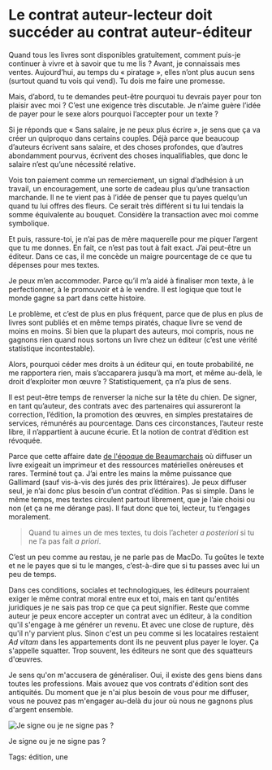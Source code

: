 # Le contrat auteur-lecteur doit succéder au contrat auteur-éditeur

Quand tous les livres sont disponibles gratuitement, comment puis-je continuer à vivre et à savoir que tu me lis ? Avant, je connaissais mes ventes. Aujourd’hui, au temps du « piratage », elles n’ont plus aucun sens (surtout quand tu vois qui vend). Tu dois me faire une promesse.

Mais, d’abord, tu te demandes peut-être pourquoi tu devrais payer pour ton plaisir avec moi ? C’est une exigence très discutable. Je n’aime guère l’idée de payer pour le sexe alors pourquoi l’accepter pour un texte ?

Si je réponds que « Sans salaire, je ne peux plus écrire », je sens que ça va créer un quiproquo dans certains couples. Déjà parce que beaucoup d’auteurs écrivent sans salaire, et des choses profondes, que d’autres abondamment pourvus, écrivent des choses inqualifiables, que donc le salaire n’est qu’une nécessité relative.

Vois ton paiement comme un remerciement, un signal d’adhésion à un travail, un encouragement, une sorte de cadeau plus qu’une transaction marchande. Il ne te vient pas à l’idée de penser que tu payes quelqu’un quand tu lui offres des fleurs. Ce serait très différent si tu lui tendais la somme équivalente au bouquet. Considère la transaction avec moi comme symbolique.

Et puis, rassure-toi, je n’ai pas de mère maquerelle pour me piquer l’argent que tu me donnes. En fait, ce n’est pas tout à fait exact. J’ai peut-être un éditeur. Dans ce cas, il me concède un maigre pourcentage de ce que tu dépenses pour mes textes.

Je peux m’en accommoder. Parce qu’il m’a aidé à finaliser mon texte, à le perfectionner, à le promouvoir et à le vendre. Il est logique que tout le monde gagne sa part dans cette histoire.

Le problème, et c’est de plus en plus fréquent, parce que de plus en plus de livres sont publiés et en même temps piratés, chaque livre se vend de moins en moins. Si bien que la plupart des auteurs, moi compris, nous ne gagnons rien quand nous sortons un livre chez un éditeur (c’est une vérité statistique incontestable).

Alors, pourquoi céder mes droits à un éditeur qui, en toute probabilité, ne me rapportera rien, mais s’accaparera jusqu’à ma mort, et même au-delà, le droit d’exploiter mon œuvre ? Statistiquement, ça n’a plus de sens.

Il est peut-être temps de renverser la niche sur la tête du chien. De signer, en tant qu’auteur, des contrats avec des partenaires qui assureront la correction, l’édition, la promotion des œuvres, en simples prestataires de services, rémunérés au pourcentage. Dans ces circonstances, l’auteur reste libre, il n’appartient à aucune écurie. Et la notion de contrat d’édition est révoquée.

Parce que cette affaire date [de l'époque de Beaumarchais](http://www.sacd.fr/De-1777-a-nos-jours.32.0.html) où diffuser un livre exigeait un imprimeur et des ressources matérielles onéreuses et rares. Terminé tout ça. J’ai entre les mains la même puissance que Gallimard (sauf vis-à-vis des jurés des prix littéraires). Je peux diffuser seul, je n’ai donc plus besoin d’un contrat d’édition. Pas si simple. Dans le même temps, mes textes circulent partout librement, que je l’aie choisi ou non (et ça ne me dérange pas). Il faut donc que toi, lecteur, tu t’engages moralement.

> Quand tu aimes un de mes textes, tu dois l’acheter *a posteriori* si tu ne l’a pas fait *a priori*.

C’est un peu comme au restau, je ne parle pas de MacDo. Tu goûtes le texte et ne le payes que si tu le manges, c’est-à-dire que si tu passes avec lui un peu de temps.

Dans ces conditions, sociales et technologiques, les éditeurs pourraient exiger le même contrat moral entre eux et toi, mais en tant qu'entités juridiques je ne sais pas trop ce que ça peut signifier. Reste que comme auteur je peux encore accepter un contrat avec un éditeur, à la condition qu'il s'engage à me générer un revenu. Et avec une close de rupture, dès qu'il n'y parvient plus. Sinon c'est un peu comme si les locataires restaient *Ad vitam* dans les appartements dont ils ne peuvent plus payer le loyer. Ça s'appelle squatter. Trop souvent, les éditeurs ne sont que des squatteurs d'œuvres.

Je sens qu'on m'accusera de généraliser. Oui, il existe des gens biens dans toutes les professions. Mais avouez que vos contrats d'édition sont des antiquités. Du moment que je n'ai plus besoin de vous pour me diffuser, vous ne pouvez pas m'engager au-delà du jour où nous ne gagnons plus d'argent ensemble.

![Je signe ou je ne signe pas ?](https://tcrouzet.com/images_tc/2014/09/publishing-contract.jpeg)

Je signe ou je ne signe pas ?



Tags: édition, une